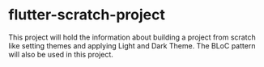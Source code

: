 # flutter-scratch-project
This project will hold the information about building a project from scratch like setting themes and applying Light and Dark Theme. The BLoC pattern will also be used in this project.
